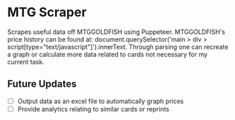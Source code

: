# MTG Scraper
Scrapes useful data off MTGGOLDFISH using Puppeteer.
MTGGOLDFISH's price history can be found at: document.querySelector('main > div > script[type="text/javascript"]').innerText.
Through parsing one can recreate a graph or calculate more data related to cards not necessary for my current task.

## Future Updates
- [ ] Output data as an excel file to automatically graph prices
- [ ] Provide analytics relating to similar cards or reprints 
